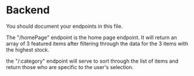 # Backend

You should document your endpoints in this file.

The "/homePage" endpoint is the home page endpoint. It will return an array of 3 featured items after filtering through the data for the 3 items with the highest stock.

the "/:category" endpoint will serve to sort through the list of items and return those who are specific to the user's selection. 